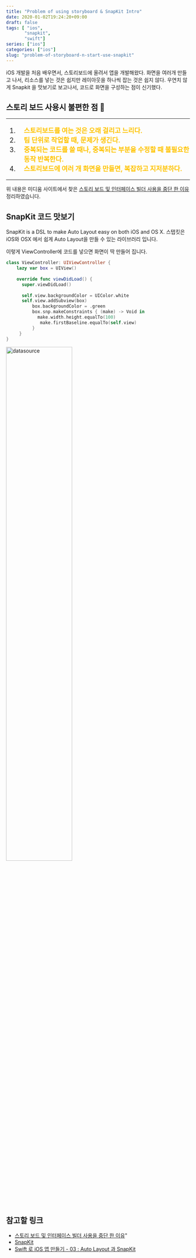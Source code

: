 ```yaml
---
title: "Problem of using storyboard & SnapKit Intro"
date: 2020-01-02T19:24:20+09:00
draft: false
tags: [ "ios",
       "snapkit", 
       "swift"]
series: ["ios"]
categories: ["ios"]
slug: "problem-of-storyboard-n-start-use-snapkit"
---
```

iOS 개발을 처음 배우면서, 스토리보드에 올려서 앱을 개발해왔다.
화면을 여러개 만들고 나서, 리소스를 넣는 것은 쉽지만 레이아웃을 하나씩 잡는 것은 쉽지 않다.
우연치 않게  Snapkit 을 맛보기로 보고나서, 코드로 화면을 구성하는 점이 신기했다.

## 스토리 보드 사용시 불편한 점 🤔
---
<font size=+1>
<ol>
<li style="padding-left:1em"><b style="color:#FFC300;">스토리보드를 여는 것은 오래 걸리고 느리다.</b></li>
<li style="padding-left:1em"><b style="color:#FFC300;">팀 단위로 작업할 때, 문제가 생긴다.</b></li>
<li style="padding-left:1em"><b style="color:#FFC300;">중복되는 코드를 쓸 때나, 중복되는 부분을 수정할 때 불필요한 동작 반복한다.</b></li>
<li style="padding-left:1em"><b style="color:#FFC300;">스토리보드에 여러 개 화면을 만들면, 복잡하고 지저분하다. </b></li>
</ol>
</font>

---
위 내용은 미디움 사이트에서 찾은 [스토리 보드 및 인터페이스 빌더 사용을 중단 한 이유](https://medium.com/@kenzai/why-i-stopped-using-storyboards-and-interface-builder-a9142e060f71) 정리하였습니다.

## SnapKit 코드 맛보기 
SnapKit is a DSL to make Auto Layout easy on both iOS and OS X.
스탭킷은  iOS와 OSX 에서 쉽게 Auto Layout을 만들 수 있는 라이브러리 입니다.

이렇게 ViewController에 코드를 넣으면 화면이 딱 만들어 집니다.
```swift
class ViewController: UIViewController {
    lazy var box = UIView()
    
    override func viewDidLoad() {
      super.viewDidLoad()
        
      self.view.backgroundColor = UIColor.white
      self.view.addSubview(box)
          box.backgroundColor = .green
          box.snp.makeConstraints { (make) -> Void in
            make.width.height.equalTo(100)
             make.firstBaseline.equalTo(self.view)
          }
     }
}

```
<img src="/images/2019/1/vc.png" width="60%" height="60%" title="connect datasource in TableView" alt="datasource"></img>

##   참고할 링크
- [스토리 보드 및 인터페이스 빌더 사용을 중단 한 이유](https://medium.com/@kenzai/why-i-stopped-using-storyboards-and-interface-builder-a9142e060f71)" 
- [SnapKit](https://github.com/SnapKit/SnapKit)
- [Swift 로 iOS 앱 만들기 - 03 : Auto Layout 과 SnapKit](https://tono18.tistory.com/4?category=837544)











